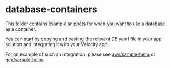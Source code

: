 # database-containers

This folder contains example snippets for when you want to use a database as a container.

You can start by copying and pasting the relevant DB yaml file in your app solution and integrating it with your Velocity app.

For an example of such an integration, please see [aws/sample-helm](../../getting-started/aws/sample-helm) or [gcp/sample-helm](../../getting-started/gcp/sample-helm).